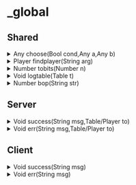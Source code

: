 # _global
## Shared
<details>
  <summary>Any choose(Bool cond,Any a,Any b)</summary>
  
  ```lua
  Any choose(Bool cond,Any a,Any b)
  ```
  ### Description:
  * Returns a if cond is true, else returns b.
  ### Args:
  * cond
    * The conditional you wish to evaluate.
  * a
    * The value returned if cond is true.
  * b
    * The value returned if cond is false.
  ### Example:
  ```lua
  local str=choose(5>10,"Yes","No");
  print(str);
  ```
  ### Output:

  ```lua
  "No"
  ```
</details>

<details>
  <summary>Player findplayer(String arg)</summary>
  
  ```lua
  Player findplayer(String arg)
  ```
  ### Description:
  * Accepts a steamid or player name and returns a Player.
  ### Args:
  * arg
    * A player name or steamid.
  ### Example:
  ```lua
  local pyg=findplayer("STEAM_0:0:18578874");
  local legacy=findplayer("Legacy The Duck");
  print(pyg);
  print(legacy);
  ```
  ### Output:
  ```lua
  Player[1] pyg
  Player[2] legacy
  ```
</details>

<details>
  <summary>Number tobits(Number n)</summary>
  
  ```lua
  Number tobits(Number n)
  ```
  ### Description:
  * Accepts an Integer and returns the number of bits it contains.
  ### Args:
  * n
    * The number whose bits you wish to count.
  ### Example:
  ```lua
  local some_num=tobits(1234);
  print(some_num);
  ```
  ### Output:
  ```lua
  11
  ```
</details>


<details>
  <summary>Void logtable(Table t)</summary>
  
  ```lua
  Void logtable(Table t)
  ```
  ### Description:
  * Accepts a table and prints all of its indices, keys, and values recursively.
  ### Args:
  * Table t
    * The table you wish to display.
  ### Example:
  ```lua
  local my_table=
  {
    name="hello",
    1234,
    {
      x=123,
      y=234
    }
  };
  
  logtable(my_table);
  ```
  ### Output:
  ```lua
  {
    name = "hello",
    1 = 1234,
    2 =
    {
      x = 123,
      y = 234
    }
  }
  ```
</details>

<details>
  <summary>Number bop(String str)</summary>
  
  ```lua
  Number bop(String str)
  ```
  ### Description:
  * Performs C style bit operations on the input string.
  ### Args:
  * String s
    * The input string containing bit operations you wish to perform.
  ### Example:
  ```lua
  print(bop("1 << 2"));
  print(bop("10 >> 1"));
  print(bop("10&8"));
  ```
  ### Output:
  ```lua
  4
  5
  8
  ```
</details>

## Server

<details>
  <summary>Void success(String msg,Table/Player to)</summary>
  
  ```lua
  Void success(String msg,Table/Player to)
  ```
  ### Description:
  * Sends the message "msg" as a notification.addlegacy to "to".
  ### Args:
  * msg
    * The message you wish "to" to receive.
  * to
    * One player or a table of players that will receive your message.
  ### Example:
  ```lua
  success("Hello");
  ```
  ### Output:
  ![output](https://media.discordapp.net/attachments/638535791676620810/755939698211291136/unknown.png)
</details>


<details>
  <summary>Void err(String msg,Table/Player to)</summary>
  
  ```lua
  Void err(String msg,Table/Player to)
  ```
  ### Description:
  * Sends the error message "msg" as a notification.addlegacy to "to".
  ### Args:
  * msg
    * The message you wish "to" to receive.  
  * to
    * One player or a table of players that will receive your message.
  ### Example:
  ```lua
  err("I'm an error.");
  ```
  ### Output:
  ![output](https://media.discordapp.net/attachments/638535791676620810/755940456826798120/unknown.png)
</details>

## Client

<details>
  <summary>Void success(String msg)</summary>
  
  ```lua
  Void success(String msg)
  ```
  ### Description:
  * Sends the message "msg" as a notification.addlegacy to the localplayer.
  ### Args:
  * msg
    * The message the localplayer will receive.
  ### Example:
  ```lua
  success("Hello");
  ```
  ### Output:
  ![output](https://media.discordapp.net/attachments/638535791676620810/755939698211291136/unknown.png)
</details>


<details>
  <summary>Void err(String msg)</summary>
  
  ```lua
  Void err(String msg)
  ```
  ### Description:
  * Sends the error message "msg" as a notification.addlegacy to the localplayer.
  ### Args:
  * msg
    * The error message the localplayer will receive.
  ### Example:
  ```lua
  err("I'm an error.");
  ```
  ### Output:
  ![output](https://media.discordapp.net/attachments/638535791676620810/755940456826798120/unknown.png)
</details>
